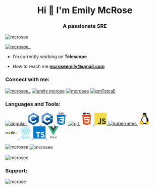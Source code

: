 <h1 align="center">Hi 🙏 I'm Emily McRose</h1>
<h3 align="center">A passionate SRE</h3>

<p align="left"> <img src="https://komarev.com/ghpvc/?username=mcrosee&label=Profile%20views&color=0e75b6&style=flat" alt="mcrosee" /> </p>

<p align="left"> <a href="https://twitter.com/mcrosee_" target="blank"><img src="https://img.shields.io/twitter/follow/mcrosee_?logo=twitter&style=for-the-badge" alt="mcrosee_" /></a> </p>

- I’m currently working on **Telescope**

- How to reach me **mcroseemily@gmail.com**

<h3 align="left">Connect with me:</h3>
<p align="left">
<a href="https://twitter.com/mcrosee_" target="blank"><img align="center" src="https://raw.githubusercontent.com/rahuldkjain/github-profile-readme-generator/master/src/images/icons/Social/twitter.svg" alt="mcrosee_" height="30" width="40" /></a>
<a href="https://linkedin.com/in/emily mcrose" target="blank"><img align="center" src="https://raw.githubusercontent.com/rahuldkjain/github-profile-readme-generator/master/src/images/icons/Social/linked-in-alt.svg" alt="emily mcrose" height="30" width="40" /></a>
<a href="https://www.youtube.com/c/mcrosee" target="blank"><img align="center" src="https://raw.githubusercontent.com/rahuldkjain/github-profile-readme-generator/master/src/images/icons/Social/youtube.svg" alt="mcrosee" height="30" width="40" /></a>
<a href="https://discord.gg/pmTstcaE" target="blank"><img align="center" src="https://raw.githubusercontent.com/rahuldkjain/github-profile-readme-generator/master/src/images/icons/Social/discord.svg" alt="pmTstcaE" height="30" width="40" /></a>
</p>

<h3 align="left">Languages and Tools:</h3>
<p align="left"> <a href="https://angular.io" target="_blank" rel="noreferrer"> <img src="https://angular.io/assets/images/logos/angular/angular.svg" alt="angular" width="40" height="40"/> </a> <a href="https://www.cprogramming.com/" target="_blank" rel="noreferrer"> <img src="https://raw.githubusercontent.com/devicons/devicon/master/icons/c/c-original.svg" alt="c" width="40" height="40"/> </a> <a href="https://www.w3schools.com/cpp/" target="_blank" rel="noreferrer"> <img src="https://raw.githubusercontent.com/devicons/devicon/master/icons/cplusplus/cplusplus-original.svg" alt="cplusplus" width="40" height="40"/> </a> <a href="https://www.w3schools.com/css/" target="_blank" rel="noreferrer"> <img src="https://raw.githubusercontent.com/devicons/devicon/master/icons/css3/css3-original-wordmark.svg" alt="css3" width="40" height="40"/> </a> <a href="https://git-scm.com/" target="_blank" rel="noreferrer"> <img src="https://www.vectorlogo.zone/logos/git-scm/git-scm-icon.svg" alt="git" width="40" height="40"/> </a> <a href="https://www.w3.org/html/" target="_blank" rel="noreferrer"> <img src="https://raw.githubusercontent.com/devicons/devicon/master/icons/html5/html5-original-wordmark.svg" alt="html5" width="40" height="40"/> </a> <a href="https://developer.mozilla.org/en-US/docs/Web/JavaScript" target="_blank" rel="noreferrer"> <img src="https://raw.githubusercontent.com/devicons/devicon/master/icons/javascript/javascript-original.svg" alt="javascript" width="40" height="40"/> </a> <a href="https://kubernetes.io" target="_blank" rel="noreferrer"> <img src="https://www.vectorlogo.zone/logos/kubernetes/kubernetes-icon.svg" alt="kubernetes" width="40" height="40"/> </a> <a href="https://www.linux.org/" target="_blank" rel="noreferrer"> <img src="https://raw.githubusercontent.com/devicons/devicon/master/icons/linux/linux-original.svg" alt="linux" width="40" height="40"/> </a> <a href="https://nodejs.org" target="_blank" rel="noreferrer"> <img src="https://raw.githubusercontent.com/devicons/devicon/master/icons/nodejs/nodejs-original-wordmark.svg" alt="nodejs" width="40" height="40"/> </a> <a href="https://reactjs.org/" target="_blank" rel="noreferrer"> <img src="https://raw.githubusercontent.com/devicons/devicon/master/icons/react/react-original-wordmark.svg" alt="react" width="40" height="40"/> </a> <a href="https://www.typescriptlang.org/" target="_blank" rel="noreferrer"> <img src="https://raw.githubusercontent.com/devicons/devicon/master/icons/typescript/typescript-original.svg" alt="typescript" width="40" height="40"/> </a> <a href="https://vuejs.org/" target="_blank" rel="noreferrer"> <img src="https://raw.githubusercontent.com/devicons/devicon/master/icons/vuejs/vuejs-original-wordmark.svg" alt="vuejs" width="40" height="40"/> </a> </p>


<p><img align="left" src="https://github-readme-stats.vercel.app/api/top-langs?username=mcrosee&show_icons=true&locale=en&layout=compact" alt="mcrosee" /></p>

<p>&nbsp;<img align="center" src="https://github-readme-stats.vercel.app/api?username=mcrosee&show_icons=true&locale=en" alt="mcrosee" /></p>

<p><img align="center" src="https://github-readme-streak-stats.herokuapp.com/?user=mcrosee&" alt="mcrosee" /></p>

<h3 align="left">Support:</h3>
<p><a href="https://www.buymeacoffee.com/mcrose"> <img align="left" src="https://cdn.buymeacoffee.com/buttons/v2/default-yellow.png" height="50" width="210" alt="mcrose" /></a></p><br><br>
